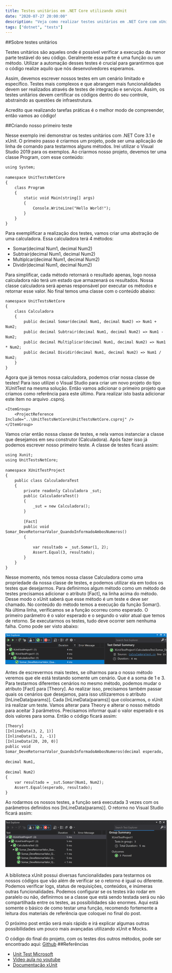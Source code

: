 ```yaml
---
title: Testes unitários em .NET Core utilizando xUnit
date: "2020-07-27 20:00:00"
description: "Veja como realizar testes unitários em .NET Core com xUnit"
tags: ["dotnet", "tests"]
---
```


##Sobre testes unitários

Testes unitários são aqueles onde é possível verificar a execução da menor parte testável do seu código. Geralmente essa parte é uma função ou um método. Utilizar a automação desses testes é crucial para garantirmos que o código realize aquilo que nós desenvolvedores esperamos. 

Assim, devemos escrever nossos testes em um cenário limitado e específico. Testes mais complexos e que abrangem mais funcionalidades devem ser realizados através de testes de integração e serviços. Assim, os testes unitários devem certificar os códigos dentro do seu controle, abstraindo as questões de infraestrutura.

Acredito que realizando tarefas práticas é o melhor modo de compreender, então vamos ao código!

##Criando nosso primeiro teste

Nesse exemplo irei demonstrar os testes unitários com .NET Core 3.1 e xUnit.
O primeiro passo é criarmos um projeto, pode ser uma aplicação de linha de comando para testarmos alguns métodos. Irei utilizar o Visual Studio 2019 para os exemplos. Ao criarmos nosso projeto, devemos ter uma classe Program, com esse conteúdo: 


```
using System;

namespace UnitTestsNetCore
{
    class Program
    {
        static void Main(string[] args)
        {
            Console.WriteLine("Hello World!");
        }
    }
}
```
Para exemplificar a realização dos testes, vamos criar uma abstração de uma calculadora. Essa calculadora terá 4 métodos: 
- Somar(decimal Num1, decimal Num2)
- Subtrair(decimal Num1, decimal Num2)
- Multiplcar(decimal Num1, decimal Num2)
- Dividir(decimal Num1, decimal Num2)

Para simplificar, cada método retornará o resultado apenas, logo nossa calculadora não terá um estado que armazenará os resultados. Nossa classe calculadora será apenas responsável por executar os métodos e retornar esse valor. No final temos uma classe com o conteúdo abaixo:
```
namespace UnitTestsNetCore
{
    class Calculadora
    {
        public decimal Somar(decimal Num1, decimal Num2) => Num1 + Num2;
        public decimal Subtrair(decimal Num1, decimal Num2) => Num1 - Num2;
        public decimal Multiplicar(decimal Num1, decimal Num2) => Num1 * Num2;
        public decimal Dividir(decimal Num1, decimal Num2) => Num1 / Num2;
    }
}
```

Agora que já temos nossa calculadora, podemos criar nossa classe de testes! Para isso utilizei o Visual Studio para criar um novo projeto do tipo XUnitTest na mesma solução. Então vamos adicionar o primeiro projeto que criamos como referência para este último. Para realizar isto basta adicionar este item no arquivo .csproj.
```
<ItemGroup>
    <ProjectReference Include="..\UnitTestsNetCore\UnitTestsNetCore.csproj" />
</ItemGroup>
```

Vamos criar então nossa classe de testes, e nela vamos instanciar a classe que desejamos em seu construtor (Calculadora). Após fazer isso já podemos escrever nosso primeiro teste. A classe de testes ficará assim:

```
using Xunit;
using UnitTestsNetCore;

namespace XUnitTestProject
{
    public class CalculadoraTest
    {
        private readonly Calculadora _sut;
        public CalculadoraTest()
        {
            _sut = new Calculadora();
        }

        [Fact]
        public void Somar_DeveRetornarValor_QuandoInformadoAmbosNumeros()
        {
            
            var resultado = _sut.Somar(1, 2);
            Assert.Equal(3, resultado);
        }
    }
}
```

Nesse momento, nós temos nossa classe Calculadora como uma propriedade da nossa classe de testes, e podemos utilizar ela em todos os testes que desejarmos. Para definirmos algum método como um método de testes precisamos adicionar o atributo [Fact], na linha acima do método. Desse modo o xUnit saberá que esse método é um teste e deve ser chamado. No conteúdo do método temos a execução da função Somar(). Na última linha, verificamos se a função ocorreu como esperado. O primeiro parâmetro é o valor esperado e o segundo o valor atual que temos de retorno. Se executarmos os testes, tudo deve ocorrer sem nenhuma falha. Como pode ser visto abaixo:

![First Test](first-test.png) 

Antes de escrevermos mais testes, se olharmos para o nosso método veremos que ele está testando somente um cenário. Que é a soma de 1 e 3. Para testarmos diferentes cenários no mesmo método, podemos mudar o atributo [Fact] para [Theory]. Ao realizar isso, precisamos também passar quais os cenários que desejamos, para isso utilizaremos o atributo [InLineData(params)]. Cada [InLineData(params)] que colocarmos, o xUnit irá realizar um teste. Vamos alterar para Theory e alterar o nosso método para aceitar 3 parâmetros. Precisamos informar qual o valor esperado e os dois valores para soma. Então o código ficará assim: 
```
[Theory]
[InlineData(3, 2, 1)]
[InlineData(1, 2, -1)]
[InlineData(20, 20, 0)]
public void Somar_DeveRetornarValor_QuandoInformadoAmbosNumeros(decimal esperado,
                                                                decimal Num1,
                                                                decimal Num2)
{
    var resultado = _sut.Somar(Num1, Num2);
    Assert.Equal(esperado, resultado);
}
```

Ao rodarmos os nossos testes, a função será executada 3 vezes com os parâmetros definidos nos [InLineData(params)]. O retorno no Visual Studio ficará assim: 

![Second Test](second-test.png) 

A biblioteca xUnit possui diversas funcionalidades para testarmos os nossos códigos que vão além de verificar se o retorno é igual ou diferente. Podemos verificar logs, status de requisições, conteúdos, e inúmeras outras funcionalidades. Podemos configurar se os testes irão rodar em paralelo ou não, definirmos se a classe que está sendo testada será ou não compartilhada entre os testes, as possibilidades são enormes. Aqui está somente o básico de como testar uma função, recomendo fortemente a leitura dos materiais de referência que coloquei no final do post.

O próximo post então será mais rápido e irá explicar algumas outras possibilidades um pouco mais avançadas utilizando xUnit e Mocks.

O código do final do projeto, com os testes dos outros métodos, pode ser encontrado aqui: [Github](https://github.com/lucaspsilveira/testes-dotnetcore-blog) 
##Referências
* [Unit Test Microsoft](https://docs.microsoft.com/pt-br/dotnet/core/testing/unit-testing-with-dotnet-test)
* [Video aula no youtube](https://www.youtube.com/watch?v=2Wp8en1I9oQ)
* [Documentação xUnit](https://xunit.net/)
